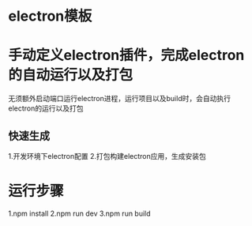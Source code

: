 # electron模板
# 手动定义electron插件，完成electron的自动运行以及打包
 无须额外启动端口运行electron进程，运行项目以及build时，会自动执行electron的运行以及打包
## 快速生成
1.开发环境下electron配置
2.打包构建electron应用，生成安装包

# 运行步骤
1.npm install
2.npm run dev 
3.npm run build

